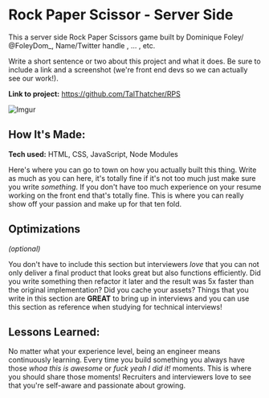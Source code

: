 # Rock Paper Scissor - Server Side
This a server side Rock Paper Scissors game built by Dominique Foley/ @FoleyDom_, Name/Twitter handle  , ... , etc. 

Write a short sentence or two about this project and what it does. Be sure to include a link and a screenshot (we're front end devs so we can actually see our work!).

**Link to project:** https://github.com/TalThatcher/RPS

![Imgur](https://i.imgur.com/86DKC1q.png)

## How It's Made:

**Tech used:** HTML, CSS, JavaScript, Node Modules


Here's where you can go to town on how you actually built this thing. Write as much as you can here, it's totally fine if it's not too much just make sure you write *something*. If you don't have too much experience on your resume working on the front end that's totally fine. This is where you can really show off your passion and make up for that ten fold.

## Optimizations
*(optional)*

You don't have to include this section but interviewers *love* that you can not only deliver a final product that looks great but also functions efficiently. Did you write something then refactor it later and the result was 5x faster than the original implementation? Did you cache your assets? Things that you write in this section are **GREAT** to bring up in interviews and you can use this section as reference when studying for technical interviews!

## Lessons Learned:

No matter what your experience level, being an engineer means continuously learning. Every time you build something you always have those *whoa this is awesome* or *fuck yeah I did it!* moments. This is where you should share those moments! Recruiters and interviewers love to see that you're self-aware and passionate about growing.
